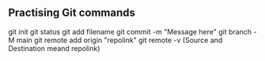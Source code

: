 ## Practising Git commands

git init
git status
git add filename
git commit -m "Message here"
git branch -M main
git remote add origin "repolink"
git remote -v (Source and Destination meand repolink)